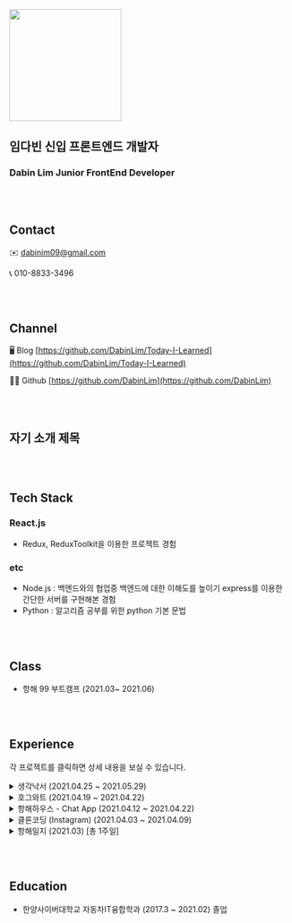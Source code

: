 <img src='https://user-images.githubusercontent.com/77574867/120148857-d2ba4a00-c223-11eb-8119-d9e65895bcf0.jpeg' width='200px' height='200px'/>

## 임다빈 신입 프론트엔드 개발자
### Dabin Lim Junior FrontEnd Developer

<br><br>

## Contact

✉️ dabinim09@gmail.com

📞 010-8833-3496


<br><br>

## Channel

🖥️ Blog [https://github.com/DabinLim/Today-I-Learned](https://github.com/DabinLim/Today-I-Learned)

👨‍💻 Github [https://github.com/DabinLim](https://github.com/DabinLim)


<br><br>

## 자기 소개 제목 



<br><br>


## Tech Stack

### React.js
- Redux, ReduxToolkit을 이용한 프로젝트 경험


### etc
- Node.js : 백엔드와의 협업중 백엔드에 대한 이해도를 높이기 express를 이용한 간단한 서버를 구현해본 경험
- Python : 알고리즘 공부를 위한 python 기본 문법


<br><br>


## Class

- 항해 99 부트캠프 (2021.03~ 2021.06)


<br><br>

## Experience

각 프로젝트를 클릭하면 상세 내용을 보실 수 있습니다.
<details>
<summary>생각낙서 (2021.04.25 ~ 2021.05.29)</summary>
<div>       

- WebSite [https://thinknote.us/](https://thinknote.online/)

- Github Repository : [https://github.com/DabinLim/mind_bookshelf](https://github.com/DabinLim/mind_bookshelf)

- YouTube : [https://www.youtube.com/watch?v=UEY_Fpl8zn4](https://www.youtube.com/watch?v=UEY_Fpl8zn4)

- Instagram : [https://www.instagram.com/think_doodle/](https://www.instagram.com/think_doodle/)

- **프론트엔드 개발 (2021.04.25 ~ 2021.05.29)**

    - **팀구성** : 디자인 1명, 프론트엔드 개발자3명, 백엔드 개발자 3명

    - **세부 내용** : 매일 랜덤한 3개의 질문이 주어지고 질문에 대한 답변들을 개인 책장에 보관, 남들과 공유할 수 있는 서비스입니다.<br>
    약 230명의 유저들이 사용하였고 적극적으로 유저들의 피드백을 받아 반영하는 경험을 하였습니다.<br>
    개발자의 입장에서는 알 수 없었던 사용자 경험에 대해 생각해볼 수 있는 계기였습니다.<br>

    - **사용한 기술 스택** 
        - React.js 
        - Redux-Toolkit : 코드의 양을 줄이고 보다 편리한 상태관리를 위해 사용
        - socket-io : 알림 기능을 위한 양방향 통신에 사용
        - moment.js : 책장 페이지의 날짜 관리를 위해 사용, 뒤늦게 deprecated 되었다는 소식을 듣고 documentation에 쓰여진 대체 대안들을 찾아보았습니다.<br>
        이러한 경우를 대비해 외부 패키지를 사용하는 경우 모듈화해서 사용하면 이후에 대처가 편하겠다는 생각을 했습니다. 모듈화의 중요성을 느끼게 된 계기였습니다.

    - **contribution** 
        - **나의 책장 및 다른 사람 책장 페이지** 
        - **무한스크롤 컴포넌트** : 더보기, 낙서, 질문, 친구피드, 좋아요 리스트 등등 여러 페이지 및 모달에서 사용할 수 있게 구현
        - **모바일 카드 디테일** : 웹에서는 카드 디테일이 모달로 띄워지기 때문에 모바일에서 뒤로가기를 하면 페이지 자체가 전 페이지로 이동해 불편하다는 다수 유저들의 피드백을 반영해 모바일에서의 페이지를 새로 만들었습니다.<br>
        - **좋아요 누른 사람 리스트 확인 및 댓글 좋아요 기능**
        - **더보기 페이지**

</div>
</details>

<details>
<summary>호그와트 (2021.04.19 ~ 2021.04.22)</summary>
<div>       
 
- Github Repository : [https://github.com/DabinLim/Hogwarts](https://github.com/DabinLim/Hogwarts)

- YouTube : [https://www.youtube.com/watch?v=o6K4TEEsC04](https://www.youtube.com/watch?v=o6K4TEEsC04)

- **프론트엔드 및 백엔드 개발 (2021.04.19~ 2021.04.22)**
    - 팀구성 : 본인

    - 세부 내용 : 가볍게 노드에 대한 기초지식을 공부한다는 생각으로 진행한 프로젝트로 백엔드와의 협업에서 이해도를 조금이나마 높이고자 express를 활용하여 백과 프론트를 구현하였습니다.
    
    - 사용한 기술 스택
        - React.js
        - Node.js(express)
        - mongoDB
        - Redux-Toolkit

</div>
</details>

<details>
<summary>항해하우스 - Chat App (2021.04.12 ~ 2021.04.22)</summary>
<div>       
 
- Github Repository : [https://github.com/DabinLim/Hanghaehouse_front](https://github.com/DabinLim/Hanghaehouse_front)

- YouTube : [https://www.youtube.com/watch?v=zD8-Xns-jrs](https://www.youtube.com/watch?v=zD8-Xns-jrs)

- **프론트엔드 개발 (2021.04.12 ~ 2021.04.22)**
    - 팀구성 : 프론트엔드 2명, 백엔드 3명

    - 세부 내용 : 실시간 양방향 통신에 대한 이해도를 높이기 위해 채팅어플을 구현해보았습니다.
    - 사용한 기술 스택
        - React.js
        - Redux-Toolkit : 불필요하게 코드의 양이 늘어나는 불편함을 줄이고자 도입. createSlice 활용.
        - WebSocket : 양방향 통신을 위한 사용.<br> 레퍼런스가 많이 부족했던 탓에 여러번 코드를 지우고 쓰고를 반복하다 vue.js로 쓰여진 레퍼런스를 참조하였습니다.<br>어떻게든 해결하려고 노력하면 방법을 찾아낼 수 있다는 것을 느끼게 된 계기였습니다.
    - contribution 
        - 로그인 및 회원가입 페이지 : onChange 이벤트를 통해 실시간으로 유효성 검사를 해 유저가 확인할 수 있게 하였습니다.
        - 첫 가입시 관심사 선택 기능 : 로그인 시 설정된 관심사가 없는 경우 모달을 띄워줍니다.
        - 채팅방 만들기 
        - 채팅방 목록 조회 : 분기처리를 통해 관심사와 일치하는 채팅방만 조회하는 기능 구현
        - 채팅 기능 : WebSocket을 사용, type을 통해 입장과 퇴장, 채팅을 구분하여 렌더링

</div>
</details>

<details>
<summary>클론코딩 (Instagram) (2021.04.03 ~ 2021.04.09)</summary>
<div>       
 
- Github Repository : [https://github.com/DabinLim/Clone_coding](https://github.com/DabinLim/Clone_coding)

- YouTube : [https://www.youtube.com/watch?v=MlNSApJvKfc](https://www.youtube.com/watch?v=MlNSApJvKfc)

- **프론트엔드 개발 (2021.04.03 ~ 2021.04.09)**
    - 사용한 기술 스택 
        - React.js
        - Redux-Actions
    - 팀구성 : 프론트엔드 2명, 백엔드 3명
    - 세부 내용 : 실제 서비스 되고 있는 사이트를 따라 만들어보는 클론 코딩 프로젝트로 인스타그램을 클론 코딩 하였습니다.<br>
    좋아요 및 댓글 기능을 구현하며 redux를 활용한 상태관리에 대한 이해도가 높아졌습니다.
    - contribution 
        - 로그인 및 회원가입 페이지
        - 메인 피드
        - 팔로우 기능
        - 게시물 상세 페이지
        - 게시물 수정 기능
        - 좋아요 및 댓글 기능

</div>
</details>

<details>
<summary>항해일지 (2021.03) [총 1주일]</summary>
<div>       
 
- Github Repository : [https://github.com/DabinLim/logBook](https://github.com/DabinLim/logBook)

- **프론트엔드 개발 (2021.04) [1주일]**
    - 사용한 기술 스택 
        - JavaScript 
        - JQuery
        - Python Flask
    - 팀구성 : 3명
    - 세부 내용 : 같은 웹개발 기초 수업을 들었던 팀원들과 합을 맞추어 개발한 첫 팀 프로젝트입니다.<br>
    처음으로 협업의 즐거움을 느낄 수 있었으며, 첫날 for문 하나도 혼자 코딩하지 못하던 상황에서 시작했는데 끝에는 맡은 기능을 책임지고 만들게 되면서 나도 할 수 있구나 라는 자신감을 얻게 된 프로젝트였습니다.
    - contribution
        - 로그인 페이지
        - 상세 페이지
        - 게시물 업로드 기능

</div>
</details>


<br><br>


## Education

- 한양사이버대학교 자동차IT융합학과 (2017.3 ~ 2021.02) 졸업

